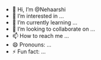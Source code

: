 - 👋 Hi, I’m @Nehaarshi
- 👀 I’m interested in ...
- 🌱 I’m currently learning ...
- 💞️ I’m looking to collaborate on ...
- 📫 How to reach me ...
- 😄 Pronouns: ...
- ⚡ Fun fact: ...

<!---
Nehaarshi/Nehaarshi is a ✨ special ✨ repository because its `README.md` (this file) appears on your GitHub profile.
You can click the Preview link to take a look at your changes.
--->
